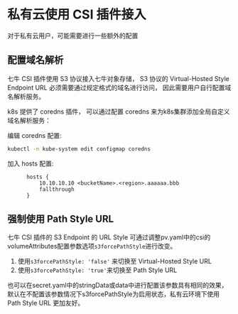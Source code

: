 # 私有云使用 CSI 插件接入

对于私有云用户，可能需要进行一些额外的配置

## 配置域名解析

七牛 CSI 插件使用 S3 协议接入七牛对象存储，
S3 协议的 Virtual-Hosted Style Endpoint URL 必须需要通过规定格式的域名进行访问，
因此需要用户自行配置域名解析服务。

k8s 提供了 coredns 插件，
可以通过配置 coredns 来为k8s集群添加全局自定义域名解析服务：

编辑 coredns 配置:
```sh
kubectl -n kube-system edit configmap coredns
```

加入 hosts 配置:
```text
      hosts {
          10.10.10.10 <bucketName>.<region>.aaaaaa.bbb
          fallthrough
      }
```

## 强制使用 Path Style URL

七牛 CSI 插件的 S3 Endpoint 的 URL Style 可通过调整pv.yaml中的csi的volumeAttributes配置参数选项`s3forcePathStyle`进行改变。
1. 使用`s3forcePathStyle: 'false'` 来切换至 Virtual-Hosted Style URL
2. 使用`s3forcePathStyle: 'true'`来切换至 Path Style URL

也可以在secret.yaml中的stringData或data中进行配置该参数具有相同的效果，
默认在不配置该参数情况下s3forcePathStyle为启用状态，私有云环境下使用 Path Style URL 更加友好。